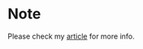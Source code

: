 # Note

Please check my [article](https://blog.josephvelliah.com/exploring-arm-architecture-a-practical-demo-with-python-api-on-eks) for more info.
